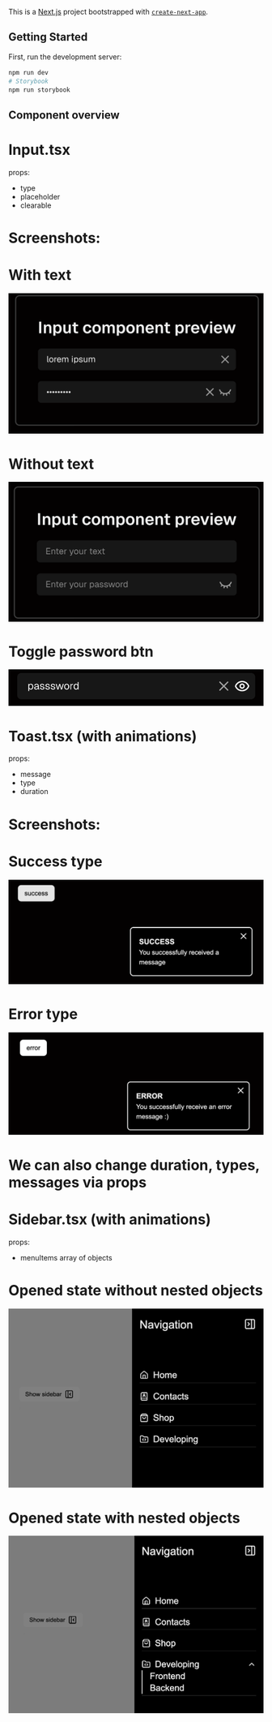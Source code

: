 This is a [Next.js](https://nextjs.org) project bootstrapped with [`create-next-app`](https://nextjs.org/docs/app/api-reference/cli/create-next-app).

## Getting Started

First, run the development server:

```bash
npm run dev
# Storybook
npm run storybook
```
## Component overview

# Input.tsx
props: 
- type
- placeholder
- clearable
# Screenshots: 
# With text
![Active](<./Screenshots/Screenshot 2025-10-03 at 16.22.49.png>)
# Without text
![No text](<./Screenshots/Screenshot 2025-10-03 at 16.23.38.png>)
# Toggle password btn
![Toggle password](<./Screenshots/Screenshot 2025-10-03 at 16.24.23.png>)

# Toast.tsx (with animations)
props:
- message
- type
- duration

# Screenshots:
# Success type
![Success](<./Screenshots/Screenshot 2025-10-03 at 16.26.30.png>)
# Error type
![Error](<./Screenshots/Screenshot 2025-10-03 at 16.26.44.png>)
# We can also change duration, types, messages via props

# Sidebar.tsx (with animations)
props:
- menuItems array of objects

# Opened state without nested objects
![Opened](<./Screenshots/Screenshot 2025-10-03 at 16.31.33.png>)
# Opened state with nested objects
![Opened](<./Screenshots/Screenshot 2025-10-03 at 16.32.57.png>)
